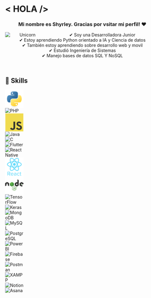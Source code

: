 <h1> < HOLA /> </h1>

<h3 align="center">Mi nombre es Shyrley. Gracias por vsitar mi perfil! ❤️ <br></h3>

<p align="center">
  
  <img align="left" width=130px alt="Unicorn" src="https://media.giphy.com/media/3ohs4BSacFKI7A717y/giphy.gif" />
  ✔ Soy una Desarrolladora Junior<br>
  ✔ Estoy aprendiendo Python orientado a IA y Ciencia de datos<br>
  ✔ También estoy aprendiendo sobre desarrollo web y movil <br>
  ✔ Estudió Ingeniería de Sistemas<br>
  ✔ Manejo bases de datos SQL Y NoSQL<br>
</p>

<br>

<div style="display: flex; flex-direction: column;">
  <h2>🌟 Skills</h2>
  <!-- Lenguajes -->
      <img align="left" alt="Python" width="60px" src="https://raw.githubusercontent.com/devicons/devicon/master/icons/python/python-original.svg"/>
      <img align="left" alt="PHP" width="60px" src="https://www.vectorlogo.zone/logos/php/php-icon.svg"/>
      <img align="left" alt="JavaScript" width="60px" src="https://raw.githubusercontent.com/devicons/devicon/master/icons/javascript/javascript-original.svg"/>
      <img align="left" alt="Java" width="60px" src="https://www.vectorlogo.zone/logos/java/java-icon.svg"/>
      <img align="left" alt="C" width="60px" src="https://seeklogo.com/images/C/c-sharp-c-logo-02F17714BA-seeklogo.com.png"/>
  <!-- Frameworks -->
      <img alt="Flutter" width="60px" src="https://www.vectorlogo.zone/logos/flutterio/flutterio-icon.svg"/>
      <img alt="React Native" width="60px" src="https://seeklogo.com/images/R/react-native-logo-221C671C70-seeklogo.com.png"/>
      <img alt="React" width="60px" src="https://raw.githubusercontent.com/devicons/devicon/master/icons/react/react-original-wordmark.svg"/>
      <img alt="Node.js" width="60px" src="https://raw.githubusercontent.com/devicons/devicon/master/icons/nodejs/nodejs-original-wordmark.svg"/>
      <img alt="TensorFlow" width="60px" src="https://www.vectorlogo.zone/logos/tensorflow/tensorflow-icon.svg"/>
      <img alt="Keras" width="60px" src="https://seeklogo.com/images/K/keras-logo-6B06C2FC2D-seeklogo.com.png"/>
  <!-- Bases de datos -->
      <img alt="MongoDB" width="60px" src="https://seeklogo.com/images/M/mongodb-logo-655F7D542D-seeklogo.com.png"/>
      <img alt="MySQL" width="60px" src="https://www.vectorlogo.zone/logos/mysql/mysql-icon.svg"/>
      <img alt="PostgreSQL" width="60px" src="https://seeklogo.com/images/P/postgresql-logo-5309879B58-seeklogo.com.png"/>
  <!-- Herramientas -->
      <img alt="Power BI" width="60px" src="https://seeklogo.com/images/P/power-bi-icon-logo-E1B451ED39-seeklogo.com.png"/>
      <img alt="Firebase" width="60px" src="https://www.vectorlogo.zone/logos/firebase/firebase-icon.svg"/>
      <img alt="Postman" width="60px" src="https://www.vectorlogo.zone/logos/getpostman/getpostman-icon.svg"/>
      <img alt="XAMPP" width="60px" src="https://seeklogo.com/images/X/xampp-logo-1C1A9E3689-seeklogo.com.png"/>
      <img alt="Notion" width="60px" src="https://seeklogo.com/images/N/notion-icon-logo-D1D5998962-seeklogo.com.png"/>
      <img alt="Asana" width="60px" src="https://seeklogo.com/images/A/asana-logo-B759BB50CD-seeklogo.com.png"/>
</div>
